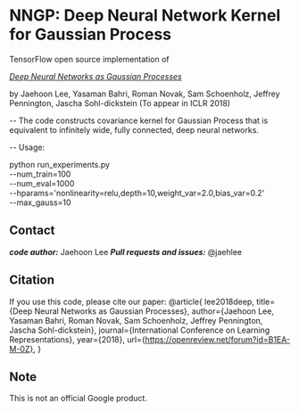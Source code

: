 # NNGP: Deep Neural Network Kernel for Gaussian Process

TensorFlow open source implementation of 

[*Deep Neural Networks as Gaussian Processes*](https://arxiv.org/abs/1711.00165)

by Jaehoon Lee, Yasaman Bahri, Roman Novak, Sam Schoenholz, Jeffrey Pennington,
Jascha Sohl-dickstein (To appear in ICLR 2018)

--
The code constructs covariance kernel for Gaussian Process that is equivalent to
infinitely wide, fully connected, deep neural networks.

--
Usage:

python run_experiments.py \
       --num_train=100 \
       --num_eval=1000 \
       --hparams='nonlinearity=relu,depth=10,weight_var=2.0,bias_var=0.2' \
       --max_gauss=10

## Contact
***code author:*** Jaehoon Lee
***Pull requests and issues:*** @jaehlee

## Citation
If you use this code, please cite our paper:
@article{
lee2018deep,
title={Deep Neural Networks as Gaussian Processes},
author={Jaehoon Lee, Yasaman Bahri, Roman Novak, Sam Schoenholz, Jeffrey Pennington, Jascha Sohl-dickstein},
journal={International Conference on Learning Representations},
year={2018},
url={https://openreview.net/forum?id=B1EA-M-0Z},
}

## Note

This is not an official Google product.
